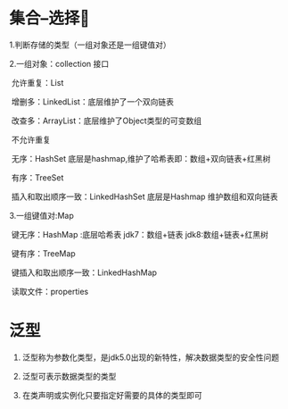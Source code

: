 # 集合–选择📕

1.判断存储的类型（一组对象还是一组键值对）

2.一组对象：collection 接口

​		允许重复：List

​			增删多：LinkedList：底层维护了一个双向链表

​			改查多：ArrayList：底层维护了Object类型的可变数组

​		不允许重复

​			无序：HashSet 底层是hashmap,维护了哈希表即：数组+双向链表+红黑树

​			有序：TreeSet

​			插入和取出顺序一致：LinkedHashSet 底层是Hashmap 维护数组和双向链表

3.一组键值对:Map

​		键无序：HashMap :底层哈希表  jdk7：数组+链表  jdk8:数组+链表+红黑树

​		键有序：TreeMap

​		键插入和取出顺序一致：LinkedHashMap

​		读取文件：properties

# 泛型

1. 泛型称为参数化类型，是jdk5.0出现的新特性，解决数据类型的安全性问题

2. 泛型可表示数据类型的类型

3. 在类声明或实例化只要指定好需要的具体的类型即可

   